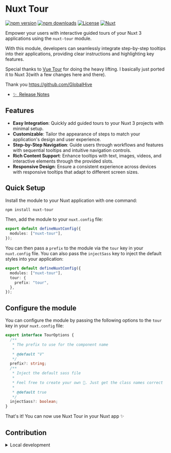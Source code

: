 <!--
Get your module up and running quickly.

Find and replace all on all files (CMD+SHIFT+F):
- Name: Nuxt Tour
- Package name: nuxt-tour
- Description: Empower your users with interactive guided tours of your Nuxt 3 applications using the nuxt-tour module. With this versatile tool, developers can seamlessly integrate step-by-step tooltips and popovers into their applications, providing clear instructions and highlighting key features.
-->

# Nuxt Tour

[![npm version][npm-version-src]][npm-version-href]
[![npm downloads][npm-downloads-src]][npm-downloads-href]
[![License][license-src]][license-href]
[![Nuxt][nuxt-src]][nuxt-href]

Empower your users with interactive guided tours of your Nuxt 3 applications using the `nuxt-tour` module.

With this module, developers can seamlessly integrate step-by-step tooltips into their applications, providing clear instructions and highlighting key features.

Special thanks to [Vue Tour](https://github.com/GlobalHive/vuejs-tour/tree/master) for doing the heavy lifting. I basically just ported it to Nuxt 3(with a few changes here and there).

Thank you https://github.com/GlobalHive

- [✨ &nbsp;Release Notes](/CHANGELOG.md)
  <!-- - [🏀 Online playground](https://stackblitz.com/github/your-org/nuxt-tour?file=playground%2Fapp.vue) -->
  <!-- - [📖 &nbsp;Documentation](https://example.com) -->

## Features

<!-- Highlight some of the features your module provide here -->

- **Easy Integration**: Quickly add guided tours to your Nuxt 3 projects with minimal setup.
- **Customizable**: Tailor the appearance of steps to match your application's design and user experience.
- **Step-by-Step Navigation**: Guide users through workflows and features with sequential tooltips and intuitive navigation controls.
- **Rich Content Support**: Enhance tooltips with text, images, videos, and interactive elements through the provided slots.
- **Responsive Design**: Ensure a consistent experience across devices with responsive tooltips that adapt to different screen sizes.

## Quick Setup

Install the module to your Nuxt application with one command:

```bash
npm install nuxt-tour
```

Then, add the module to your `nuxt.config` file:

```ts
export default defineNuxtConfig({
  modules: ["nuxt-tour"],
});
```

You can then pass a `prefix` to the module via the `tour` key in your `nuxt.config` file. You can also pass the `injectSass` key to inject the default styles into your application:

```ts
export default defineNuxtConfig({
  modules: ["nuxt-tour"],
  tour: {
    prefix: "tour",
  },
});
```

## Configure the module

You can configure the module by passing the following options to the `tour` key in your `nuxt.config` file:

```ts
export interface TourOptions {
  /**
   * The prefix to use for the component name
   *
   * @default "V"
   */
  prefix?: string;
  /**
   * Inject the default sass file
   *
   * Feel free to create your own 🙂. Just get the class names correct
   *
   * @default true
   */
  injectSass?: boolean;
}
```

That's it! You can now use Nuxt Tour in your Nuxt app ✨

## Contribution

<details>
  <summary>Local development</summary>
  
  ```bash
  # Install dependencies
  npm install
  
  # Generate type stubs
  npm run dev:prepare
  
  # Develop with the playground
  npm run dev
  
  # Build the playground
  npm run dev:build
  
  # Run ESLint
  npm run lint
  
  # Run Vitest
  npm run test
  npm run test:watch
  
  # Release new version
  npm run release
  ```

</details>

<!-- Badges -->

[npm-version-src]: https://img.shields.io/npm/v/nuxt-tour/latest.svg?style=flat&colorA=020420&colorB=00DC82
[npm-version-href]: https://npmjs.com/package/nuxt-tour
[npm-downloads-src]: https://img.shields.io/npm/dm/nuxt-tour.svg?style=flat&colorA=020420&colorB=00DC82
[npm-downloads-href]: https://npmjs.com/package/nuxt-tour
[license-src]: https://img.shields.io/npm/l/nuxt-tour.svg?style=flat&colorA=020420&colorB=00DC82
[license-href]: https://npmjs.com/package/nuxt-tour
[nuxt-src]: https://img.shields.io/badge/Nuxt-020420?logo=nuxt.js
[nuxt-href]: https://nuxt.com
